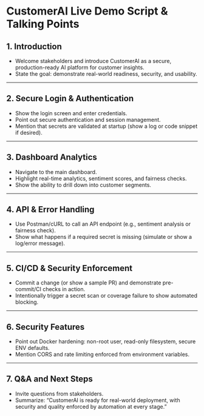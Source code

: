# CustomerAI Live Demo Script & Talking Points

## 1. Introduction
- Welcome stakeholders and introduce CustomerAI as a secure, production-ready AI platform for customer insights.
- State the goal: demonstrate real-world readiness, security, and usability.

---

## 2. Secure Login & Authentication
- Show the login screen and enter credentials.
- Point out secure authentication and session management.
- Mention that secrets are validated at startup (show a log or code snippet if desired).

---

## 3. Dashboard Analytics
- Navigate to the main dashboard.
- Highlight real-time analytics, sentiment scores, and fairness checks.
- Show the ability to drill down into customer segments.

---

## 4. API & Error Handling
- Use Postman/cURL to call an API endpoint (e.g., sentiment analysis or fairness check).
- Show what happens if a required secret is missing (simulate or show a log/error message).

---

## 5. CI/CD & Security Enforcement
- Commit a change (or show a sample PR) and demonstrate pre-commit/CI checks in action.
- Intentionally trigger a secret scan or coverage failure to show automated blocking.

---

## 6. Security Features
- Point out Docker hardening: non-root user, read-only filesystem, secure ENV defaults.
- Mention CORS and rate limiting enforced from environment variables.

---

## 7. Q&A and Next Steps
- Invite questions from stakeholders.
- Summarize: “CustomerAI is ready for real-world deployment, with security and quality enforced by automation at every stage.”

